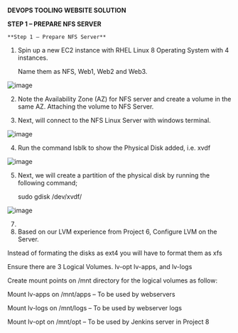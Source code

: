 **DEVOPS TOOLING WEBSITE SOLUTION**

  **STEP 1 – PREPARE NFS SERVER**

    **Step 1 – Prepare NFS Server**
    
1. Spin up a new EC2 instance with RHEL Linux 8 Operating System with 4 instances. 
   
   Name them as NFS, Web1, Web2 and Web3.
 
![image](https://user-images.githubusercontent.com/67065306/134575378-64ee6245-bca1-47e4-847d-95ebee5bfe34.png)
 
2. Note the Availability Zone (AZ) for NFS server and create a volume in the same AZ. Attaching the volume to NFS Server.

3. Next, will connect to the NFS Linux Server with windows terminal.

![image](https://user-images.githubusercontent.com/67065306/134576456-85ccbe4c-6e5e-4df7-bdab-174831cfb452.png)

4. Run the command lsblk to show the Physical Disk added, i.e. xvdf

![image](https://user-images.githubusercontent.com/67065306/134576732-64a250a6-b47a-4894-bd33-bca0fcaa1884.png)

5. Next, we will create a partition of the physical disk by running the following command;

     sudo gdisk /dev/xvdf/
     
  ![image](https://user-images.githubusercontent.com/67065306/134577509-7907ed58-9725-41f7-9a1f-fcf4fde5e22c.png)

  
7. 
  2. Based on our LVM experience from Project 6, Configure LVM on the Server.
    
   Instead of formating the disks as ext4 you will have to format them as xfs
   
   Ensure there are 3 Logical Volumes. lv-opt lv-apps, and lv-logs
   
   Create mount points on /mnt directory for the logical volumes as follow:
   
   Mount lv-apps on /mnt/apps – To be used by webservers
   
   Mount lv-logs on /mnt/logs – To be used by webserver logs
   
   Mount lv-opt on /mnt/opt – To be used by Jenkins server in Project 8

   
